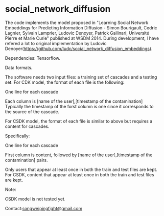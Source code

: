 # social_network_diffusion
  The code implements the model proposed in "Learning Social Network Embeddings for Predicting Information Diffusion - Simon Bourigault, Cedric Lagnier, Sylvain Lamprier, Ludovic Denoyer, Patrick Gallinari, Université Pierre et Marie Curie" published at WSDM 2014. During development, I have refered a lot to original implementation by 
  Ludovic Denoyer(https://github.com/ludc/social_network_diffusion_embeddings).
  
  Dependencies:
  Tensorflow.
  
  Data formats.
  
  The software needs two input files: a training set of cascades and a testing set. 
  For CDK model, the format of each file is the following:
  
  One line for each cascade
  
  Each column is [name of the user],[timestamp of the contamination]
  Typically the timestamp of the forst column is one since it corresponds to the source of the cascade.
  
  For CSDK model, the format of each file is similar to above but requires a content for cascades.
  
  Specifically:
  
  One line for each cascade
  
  First column is content, followed by [name of the user],[timestamp of the contamination] pairs.
  
  Only users that appear at least once in both the train and test files are kept. For CSDK, content that appear at least once in both the train and test files are kept.
  
  
  Note: 
  
  CSDK model is not tested yet.
  
  Contact:songweipingfight@gmail.com
